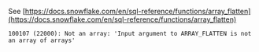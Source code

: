 See [https://docs.snowflake.com/en/sql-reference/functions/array_flatten](https://docs.snowflake.com/en/sql-reference/functions/array_flatten)
```
100107 (22000): Not an array: 'Input argument to ARRAY_FLATTEN is not an array of arrays'
```
